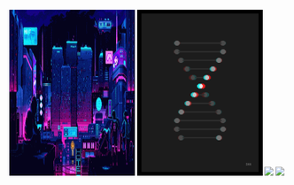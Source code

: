 <img src="https://github.com/StarI3oy/StarI3oy/blob/main/res/pixel-night.gif" height="300" width="45%"></img>
<img src="https://github.com/StarI3oy/StarI3oy/blob/main/res/dna.gif" height="300" width="45%"></img> 
<img src="https://readme-typing-svg.herokuapp.com?font=DotGothic16&weight=700&size=24&duration=2000&pause=500&color=6C33F7&center=true&vCenter=true&width=300&lines=Go;TypeScript;React;Data+Science;Julia;Solid.js" width="45%" ></img> 
<img src="https://www.codewars.com/users/Alex%20Zykov/badges/large" width="45%" ></img> 

